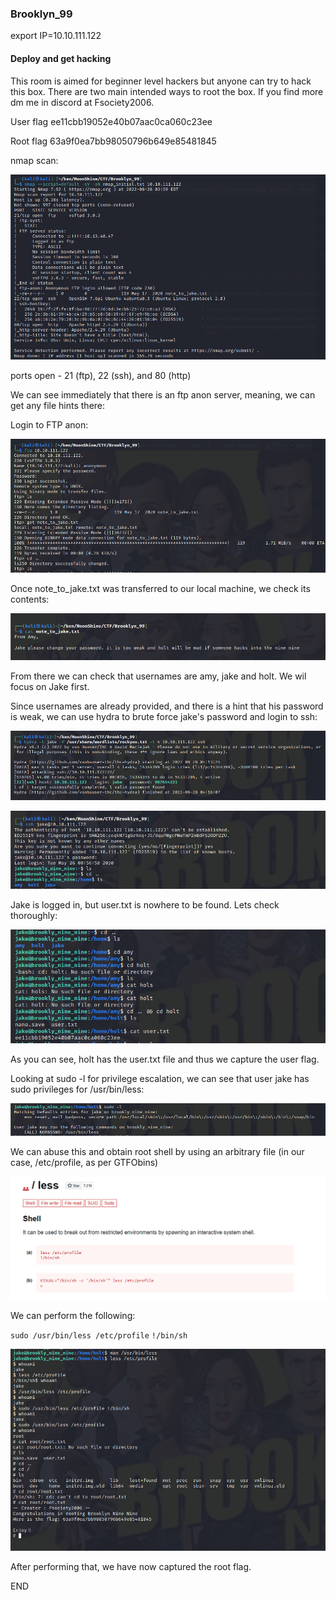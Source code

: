 ### Brooklyn_99

export IP=10.10.111.122


####  Deploy and get hacking

This room is aimed for beginner level hackers but anyone can try to hack this box. There are two main intended ways to root the box. If you find more dm me in discord at Fsociety2006.

User flag
ee11cbb19052e40b07aac0ca060c23ee

Root flag
63a9f0ea7bb98050796b649e85481845

nmap scan:

![](../../img/Pasted%20image%2020220828040401.png)

ports open - 21 (ftp), 22 (ssh), and 80 (http)

We can see immediately that there is an ftp anon server, meaning, we can get any file hints there:

Login to FTP anon:

![](../../img/Pasted%20image%2020220828042434.png)

Once note_to_jake.txt was transferred to our local machine, we check its contents:

![](../../img/Pasted%20image%2020220828042518.png)

From there we can check that usernames are amy, jake and holt. We wil focus on Jake first.

Since usernames are already provided, and there is a hint that his password is weak, we can use hydra to brute force jake's password and login to ssh:

![](../../img/Pasted%20image%2020220828042649.png)

![](../../img/Pasted%20image%2020220828042701.png)

Jake is logged in, but user.txt is nowhere to be found. Lets check thoroughly:

![](../../img/Pasted%20image%2020220828042806.png)

As you can see, holt has the user.txt file and thus we capture the user flag.

Looking at sudo -l for privilege escalation, we can see that user jake has sudo privileges for /usr/bin/less:

![](../../img/Pasted%20image%2020220828042904.png)

We can abuse this and obtain root shell by using an arbitrary file (in our case, /etc/profile, as per GTFObins)

![](../../img/Pasted%20image%2020220828043011.png)

We can perform the following:

`sudo /usr/bin/less /etc/profile`
`!/bin/sh`

![](../../img/Pasted%20image%2020220828043042.png)

After performing that, we have now captured the root flag.

END








